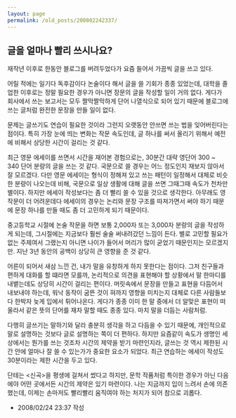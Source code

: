 ```yaml
---
layout: page
permalink: /old_posts/200802242337/
---
```


## 글을 얼마나 빨리 쓰시나요?

재작년 이후로 한동안 블로그를 버려두었다가 요즘 들어서 가끔씩 글을 쓰고 있다.

어릴 적에는 일기다 독후감이다 논술이다 해서 글을 쓸 기회가 종종 있었는데, 대학을 졸업한 이후로는 정말 필요한 경우가 아니면 장문의 글을 작성할 일이 거의 없다. 게다가 회사에서 쓰는 보고서는 모두 짤막짤막하게 단어 나열식으로 되어 있기 때문에 블로그에 쓰는 글처럼 완전한 문장을 만들 일이 없다.

문제는 글쓰기도 연습이 필요한 것이라 그런지 오랫동안 안쓰면 쓰는 법을 잊어버린다는 점이다. 특히 가장 눈에 띄는 변화는 작문 속도인데, 글 하나를 써서 올리기 위해서 예전에 비해서 상당한 시간이 걸리는 것 같다.

최근 영문 에세이를 쓰면서 시간을 재어본 경험으로는, 30분간 대략 영단어 300 ~ 340 단어 분량의 글을 쓰는 것 같다. 국문으로 쓸 경우는 어느 정도인지 재보지 않아서 잘 모르겠다. 다만 영문 에세이는 형식이 정해져 있고 쓰는 패턴이 일정해서 대체로 비슷한 분량이 나오는데 비해, 국문으로 일상 생활에 대해 글을 쓰면 그때그때 속도가 천차만별이다. 하지만 에세이 작성보다는 좀 더 빨리 쓸 수 있을 것으로 생각한다. 아무래도 영작문이 더 어려운데다 에세이의 경우는 논리와 문장 구조를 따져가면서 써야 하기 때문에 문장 하나를 만들 때도 좀 더 고민하게 되기 때문이다.

중고등학교 시절에 논술 작문을 하면 보통 2,000자 또는 3,000자 분량의 글을 작성하게 되는데, 그시절에는 지금보다 훨씬 술술 써내려갔던 느낌이 든다. 별로 고민할 필요가 없는 주제여서 그랬는지 아니면 나이가 들어서 머리가 많이 굳었기 때문인지는 모르겠지만. 지난 3년 동안의 공백이 상당히 큰 영향을 준 것 같다.

어른이 되어서 새삼 느낀 건, 내가 말을 유창하게 하지 못한다는 점이다. 그저 친구들과 편하게 대화를 할 떄라면 모를까, 논리적으로 의견을 표현해야 할 상황에서 말 한마디를 내뱉는데도 상당히 시간이 걸리는 편이다. 머릿속에서 문장을 만들고 표현을 다듬어서 내보내야 하는데, 워낙 동작이 굼뜬 것이 혀까지 영향을 미치는지 대체로 다른 사람들보다 한박자 늦게 입에서 튀어나온다. 게다가 종종 이미 한 말 중에서 더 알맞은 표현이 떠올라서 같은 뜻의 단어를 재차 말할 때도 종종 있다. 마치 말을 더듬는 사람처럼.

다행히 글쓰기는 말하기와 달라 충분히 생각을 하고 다듬을 수 있기 때문에, 개인적으로 말로 설명하는 것보다 글로 설명하는 쪽이 더 편하다. 하지만 요즘같이 속도가 생명인 세상에서는 뭔가를 쓰는 것조차 시간의 제약을 받기 마련인지라, 글쓰는 것 역시 제한된 시간 안에 얼마나 잘 쓸 수 있는가가 중요한 요소가 되었다. 최근 연습하는 에세이 작성도 30분이라는 제한 시간을 두고 있다.

단테는 <신곡>을 평생에 걸쳐서 썼다고 하지만, 문학 작품처럼 특이한 경우가 아닌 다음에야 어떤 곳에서든 시간의 제약은 있기 마련이다. 나는 지금까지 입이 느려서 손에 의존했는데, 이제는 손마저도 빨리빨리 움직여야 하는 처지가 되어 참으로 괴롭다.





- 2008/02/24 23:37 작성